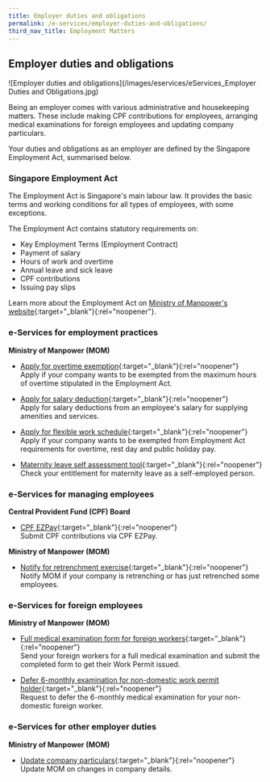 ```yaml
---
title: Employer duties and obligations
permalink: /e-services/employer-duties-and-obligations/
third_nav_title: Employment Matters
---
```


## Employer duties and obligations

![Employer duties and obligations](/images/eservices/eServices_Employer Duties and Obligations.jpg)

Being an employer comes with various administrative and housekeeping matters. These include making CPF contributions for employees, arranging medical examinations for foreign employees and updating company particulars.

Your duties and obligations as an employer are defined by the Singapore Employment Act, summarised below.

### Singapore Employment Act

The Employment Act is Singapore's main labour law. It provides the basic terms and working conditions for all types of employees, with some exceptions.

The Employment Act contains statutory requirements on:

- Key Employment Terms (Employment Contract)
- Payment of salary
- Hours of work and overtime
- Annual leave and sick leave
- CPF contributions
- Issuing pay slips

Learn more about the Employment Act on [Ministry of Manpower's website](https://www.mom.gov.sg/employment-practices/employment-act){:target="_blank"}{:rel="noopener"}.

### e-Services for employment practices

**Ministry of Manpower (MOM)**

- [Apply for overtime exemption](https://www.mom.gov.sg/eservices/services/apply-for-overtime-exemption){:target="_blank"}{:rel="noopener"}
  <br>Apply if your company wants to be exempted from the maximum hours of overtime stipulated in the Employment Act.

- [Apply for salary deduction](https://www.mom.gov.sg/eservices/services/apply-for-salary-deduction){:target="_blank"}{:rel="noopener"}
  <br>Apply for salary deductions from an employee's salary for supplying amenities and services.

- [Apply for flexible work schedule](https://www.mom.gov.sg/employment-practices/flexible-work-schedule){:target="_blank"}{:rel="noopener"}
  <br>Apply if your company wants to be exempted from Employment Act requirements for overtime, rest day and public holiday pay.

- [Maternity leave self assessment tool](https://aceonline.mom.gov.sg/iaces/emcl/MaternityLeave.aspx){:target="_blank"}{:rel="noopener"}
  <br>Check your entitlement for maternity leave as a self-employed person.

### e-Services for managing employees

**Central Provident Fund (CPF) Board**

- [CPF EZPay](https://www.cpf.gov.sg/employer/making-cpf-contributions/submitting-cpf-contributions-via-cpf-ezpay){:target="_blank"}{:rel="noopener"}
  <br>Submit CPF contributions via CPF EZPay.

**Ministry of Manpower (MOM)**

- [Notify for retrenchment exercise](https://www.mom.gov.sg/eservices/services/notify-for-retrenchment-exercise){:target="_blank"}{:rel="noopener"}
  <br>Notify MOM if your company is retrenching or has just retrenched some employees.

### e-Services for foreign employees

**Ministry of Manpower (MOM)**

- [Full medical examination form for foreign workers](https://www.mom.gov.sg/-/media/mom/documents/services-forms/passes/medical_form.pdf){:target="_blank"}{:rel="noopener"}
  <br>Send your foreign workers for a full medical examination and submit the completed form to get their Work Permit issued.

- [Defer 6-monthly examination for non-domestic work permit holder](https://form.gov.sg/#!/5c08a2054857f900179e4094){:target="_blank"}{:rel="noopener"}
  <br>Request to defer the 6-monthly medical examination for your non-domestic foreign worker.

### e-Services for other employer duties

**Ministry of Manpower (MOM)**

- [Update company particulars](https://www.mom.gov.sg/passes-and-permits/employment-pass/notify-mom-of-changes){:target="_blank"}{:rel="noopener"}
  <br>Update MOM on changes in company details.
